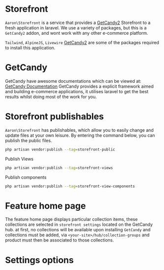 # Storefront
`Aaron\Storefront` is a service that provides a [GetCandy2](https://getcandy.io/) Storefront to a fresh application in laravel.
We use a variety of packages, but this is a `GetCandy2` addon, and wont work with any other e-commerce platform.

`Tailwind`, `AlpineJS`, `Livewire` [GetCandy2](https://getcandy.io/) are some of the packages required to install this application.
# GetCandy
GetCandy have awesome documentations which can be viewed at: [GetCandy Documentation](https://docs.getcandy.io/)
GetCandy provides a explicit framework aimed and building e-commerce applications, it utilises laravel to get the best results whilst doing most of the work for you.

# Storefront publishables
`Aaron\Storefront` has publishables, which allow you to easily change and update files at your own leisure. By entering the command below, you can publish the public files.
```bash
php artisan vendor:publish --tag=storefront-public
```
Publish Views
```bash
php artisan vendor:publish --tag=storefront-views
```
Publish components
```bash
php artisan vendor:publish --tag=storefront-view-components
```
# Feature home page
The feature home page displays particular collection items, these collections are selected in `storefront settings` located on the GetCandy hub.
at first, no collections will be available upon installing `GetCandy` and collections must be added, via `<your-site>/hub/collection-groups` and product must then be associated to those collections.
# Settings options

